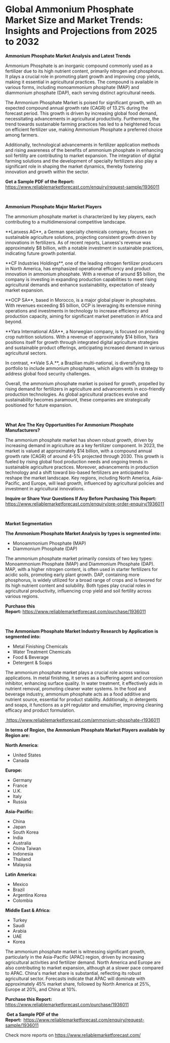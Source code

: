 <p><h1>Global Ammonium Phosphate Market Size and Market Trends: Insights and Projections from 2025 to 2032</h1></p><p><strong>Ammonium Phosphate Market Analysis and Latest Trends</strong></p>
<p><p>Ammonium Phosphate is an inorganic compound commonly used as a fertilizer due to its high nutrient content, primarily nitrogen and phosphorus. It plays a crucial role in promoting plant growth and improving crop yields, making it essential in agricultural practices. The compound is available in various forms, including monoammonium phosphate (MAP) and diammonium phosphate (DAP), each serving distinct agricultural needs.</p><p>The Ammonium Phosphate Market is poised for significant growth, with an expected compound annual growth rate (CAGR) of 13.2% during the forecast period. This growth is driven by increasing global food demand, necessitating advancements in agricultural productivity. Furthermore, the trend towards sustainable farming practices has led to a heightened focus on efficient fertilizer use, making Ammonium Phosphate a preferred choice among farmers.</p><p>Additionally, technological advancements in fertilizer application methods and rising awareness of the benefits of ammonium phosphate in enhancing soil fertility are contributing to market expansion. The integration of digital farming solutions and the development of specialty fertilizers also play a significant role in shaping the market dynamics, thereby fostering innovation and growth within the sector.</p></p>
<p><strong>Get a Sample PDF of the Report:&nbsp;</strong> <a href="https://www.reliablemarketforecast.com/enquiry/request-sample/1936011?utm_campaign=3081&utm_medium=2&utm_source=Github&utm_content=ia&utm_term=01042025&utm_id=ammonium-phosphate">https://www.reliablemarketforecast.com/enquiry/request-sample/1936011</a></p>
<p>&nbsp;</p>
<p><strong>Ammonium Phosphate Major Market Players</strong></p>
<p><p>The ammonium phosphate market is characterized by key players, each contributing to a multidimensional competitive landscape. </p><p>**Lanxess AG**, a German specialty chemicals company, focuses on sustainable agriculture solutions, projecting consistent growth driven by innovations in fertilizers. As of recent reports, Lanxess's revenue was approximately $8 billion, with a notable investment in sustainable practices, indicating future growth potential.</p><p>**CF Industries Holdings**, one of the leading nitrogen fertilizer producers in North America, has emphasized operational efficiency and product innovation in ammonium phosphate. With a revenue of around $5 billion, the company is investing in expanding production capabilities to meet rising agricultural demands and enhance sustainability, expectation of steady market expansion. </p><p>**OCP SA**, based in Morocco, is a major global player in phosphates. With revenues exceeding $5 billion, OCP is leveraging its extensive mining operations and investments in technology to increase efficiency and production capacity, aiming for significant market penetration in Africa and beyond.</p><p>**Yara International ASA**, a Norwegian company, is focused on providing crop nutrition solutions. With a revenue of approximately $14 billion, Yara positions itself for growth through integrated digital agriculture strategies and sustainable product offerings, anticipating increased demand in various agricultural sectors.</p><p>In contrast, **Vale S.A.**, a Brazilian multi-national, is diversifying its portfolio to include ammonium phosphates, which aligns with its strategy to address global food security challenges. </p><p>Overall, the ammonium phosphate market is poised for growth, propelled by rising demand for fertilizers in agriculture and advancements in eco-friendly production technologies. As global agricultural practices evolve and sustainability becomes paramount, these companies are strategically positioned for future expansion.</p></p>
<p>&nbsp;</p>
<p><strong>What Are The Key Opportunities For Ammonium Phosphate Manufacturers?</strong></p>
<p><p>The ammonium phosphate market has shown robust growth, driven by increasing demand in agriculture as a key fertilizer component. In 2023, the market is valued at approximately $14 billion, with a compound annual growth rate (CAGR) of around 4-5% projected through 2030. This growth is fueled by rising global food production needs and ongoing trends in sustainable agriculture practices. Moreover, advancements in production technology and a shift toward bio-based fertilizers are anticipated to reshape the market landscape. Key regions, including North America, Asia-Pacific, and Europe, will lead growth, influenced by agricultural policies and investment in agricultural innovations.</p></p>
<p><strong>Inquire or Share Your Questions If Any Before Purchasing This Report:</strong> <a href="https://www.reliablemarketforecast.com/enquiry/pre-order-enquiry/1936011?utm_campaign=3081&utm_medium=2&utm_source=Github&utm_content=ia&utm_term=01042025&utm_id=ammonium-phosphate">https://www.reliablemarketforecast.com/enquiry/pre-order-enquiry/1936011</a></p>
<p>&nbsp;</p>
<p><strong>Market Segmentation</strong></p>
<p><strong>The Ammonium Phosphate Market Analysis by types is segmented into:</strong></p>
<p><ul><li>Monoammonium Phosphate (MAP)</li><li>Diammonium Phosphate (DAP)</li></ul></p>
<p><p>The ammonium phosphate market primarily consists of two key types: Monoammonium Phosphate (MAP) and Diammonium Phosphate (DAP). MAP, with a higher nitrogen content, is often used in starter fertilizers for acidic soils, promoting early plant growth. DAP, containing more phosphorus, is widely utilized for a broad range of crops and is favored for its high nutrient content and solubility. Both types play crucial roles in agricultural productivity, influencing crop yield and soil fertility across various regions.</p></p>
<p><strong>Purchase this Report:&nbsp;</strong><a href="https://www.reliablemarketforecast.com/purchase/1936011?utm_campaign=3081&utm_medium=2&utm_source=Github&utm_content=ia&utm_term=01042025&utm_id=ammonium-phosphate">https://www.reliablemarketforecast.com/purchase/1936011</a></p>
<p>&nbsp;</p>
<p><strong>The Ammonium Phosphate Market Industry Research by Application is segmented into:</strong></p>
<p><ul><li>Metal Finishing Chemicals</li><li>Water Treatment Chemicals</li><li>Food & Beverage</li><li>Detergent & Soaps</li></ul></p>
<p><p>The ammonium phosphate market plays a crucial role across various applications. In metal finishing, it serves as a buffering agent and corrosion inhibitor, enhancing surface quality. In water treatment, it effectively aids in nutrient removal, promoting cleaner water systems. In the food and beverage industry, ammonium phosphate acts as a food additive and nutrient source, essential for product stability. Additionally, in detergents and soaps, it functions as a pH regulator and emulsifier, improving cleaning efficacy and product formulation.</p></p>
<p><a href="https://www.reliablemarketforecast.com/ammonium-phosphate-r1936011?utm_campaign=3081&utm_medium=2&utm_source=Github&utm_content=ia&utm_term=01042025&utm_id=ammonium-phosphate">&nbsp;https://www.reliablemarketforecast.com/ammonium-phosphate-r1936011</a></p>
<p><strong>In terms of Region, the Ammonium Phosphate Market Players available by Region are:</strong></p>
<p>
    <p> <strong> North America: </strong>
        <ul>
            <li>United States</li>
            <li>Canada</li>
        </ul>
        </p> 
    <p> <strong> Europe: </strong>
        <ul>
            <li>Germany</li>
            <li>France</li>
            <li>U.K.</li>
            <li>Italy</li>
            <li>Russia</li>
        </ul>
        </p> 
    <p> <strong> Asia-Pacific: </strong>
        <ul>
            <li>China</li>
            <li>Japan</li>
            <li>South Korea</li>
            <li>India</li>
            <li>Australia</li>
            <li>China Taiwan</li>
            <li>Indonesia</li>
            <li>Thailand</li>
            <li>Malaysia</li>
        </ul>
        </p> 
    <p> <strong> Latin America: </strong>
        <ul>
            <li>Mexico</li>
            <li>Brazil</li>
            <li>Argentina Korea</li>
            <li>Colombia</li>
        </ul>
        </p> 
    <p> <strong> Middle East & Africa: </strong>
        <ul>
            <li>Turkey</li>
            <li>Saudi</li>
            <li>Arabia</li>
            <li>UAE</li>
            <li>Korea</li>
        </ul>
    </p>
    </p>
<p><p>The ammonium phosphate market is witnessing significant growth, particularly in the Asia-Pacific (APAC) region, driven by increasing agricultural activities and fertilizer demand. North America and Europe are also contributing to market expansion, although at a slower pace compared to APAC. China's market share is substantial, reflecting its robust agricultural sector. Forecasts indicate that APAC will dominate with approximately 45% market share, followed by North America at 25%, Europe at 20%, and China at 10%.</p></p>
<p><strong>Purchase this Report: </strong><a href="https://www.reliablemarketforecast.com/purchase/1936011?utm_campaign=3081&utm_medium=2&utm_source=Github&utm_content=ia&utm_term=01042025&utm_id=ammonium-phosphate">https://www.reliablemarketforecast.com/purchase/1936011</a></p>
<p>&nbsp;<strong>Get a Sample PDF of the Report:&nbsp;&nbsp;</strong><a href="https://www.reliablemarketforecast.com/enquiry/request-sample/1936011?utm_campaign=3081&utm_medium=2&utm_source=Github&utm_content=ia&utm_term=01042025&utm_id=ammonium-phosphate">https://www.reliablemarketforecast.com/enquiry/request-sample/1936011</a></p>
<p><strong></strong></p>
<p>Check more reports on <a href="https://www.reliablemarketforecast.com/?utm_campaign=3081&utm_medium=2&utm_source=Github&utm_content=ia&utm_term=01042025&utm_id=ammonium-phosphate">https://www.reliablemarketforecast.com/</a></p>